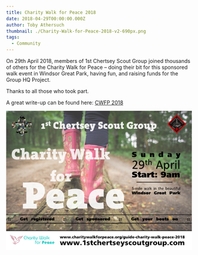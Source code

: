 ```yaml
---
title: Charity Walk for Peace 2018
date: 2018-04-29T00:00:00.000Z
author: Toby Athersuch
thumbnail: ./Charity-Walk-for-Peace-2018-v2-690px.png
tags:
  - Community
---
```


On 29th April 2018, members of 1st Chertsey Scout Group joined thousands of others for the Charity Walk for Peace – doing their bit for this sponsored walk event in Windsor Great Park, having fun, and raising funds for the Group HQ Project.

Thanks to all those who took part.

A great write-up can be found here: [CWFP 2018](https://charitywalkforpeace.org/charity-walk-for-peace-2018/)

![Walk for peace flyer](./Charity-Walk-for-Peace-2018-v2-690px.png)

